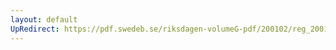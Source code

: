 ```yaml
---
layout: default
UpRedirect: https://pdf.swedeb.se/riksdagen-volumeG-pdf/200102/reg_200102/reg_200102_0288.pdf
---
```

